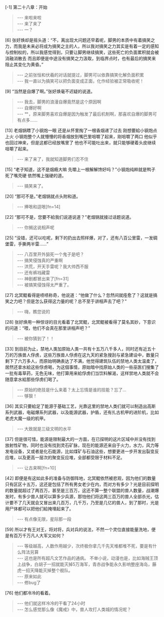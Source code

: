 
[-1] 第二十八章：开始
>--- 来啦来啦<br>
>--- 来了来了<br>
>--- 一？<br>

[6] 张好焕却是摇头道：“不，离出现大问题还早着呢，脚男的本质中有着搞笑之力，而我是未来必将成为搞笑之主的人，所以我对搞笑之力其实是有着一定的感知与控制权的，所以我感觉得到，只要让脚男继续搞笑，这些死亡的负面累积就会被消融消散去 而且即便是中途没有搞笑之力汲取，到临界点时，也有最后的搞笑来阻止其变化为黄昏。”
>--- 之前张恒和伏羲的对话就提过，脚男可以依靠搞笑化解负面积累<br>
>--- 我一直以为搞笑可以把负面变成正面，化作经验被正常吸收呢！<br>

[9] “当然是自爆了啊。”张好焕毫不迟疑的说道。
>--- 我去，脚男的浪漫自爆竟然是这个原因啊<br>
>--- 自爆好啊<br>
>--- 艹，原来脚男喜欢自爆是因为触发了最后机制啊，那喜欢自爆的脚男可有点多……<br>

[13] 老烟锅瞟了小钢炮一眼 还是从怀里掏了一根香烟递了过去 刚想要給小钢炮点上火 小钢炮整个人就懵懵的将香烟放到嘴巴里咀嚼了起来，刚咀嚼了两口 他似乎也回过神来，但是这都已经放嘴里了 他也不可能吐出来，就只能够硬着头皮继续咀嚼了起来。
>--- 来了来了，我就知道脚男们忍不住<br>

[15] “老子知道，这不是烟瘾大嘛 先嚼上一根解解馋好吗？”小钢炮纯粹就是鸭子死了嘴壳硬 依然嘴上强硬的道。
>--- 搞笑来了。<br>

[20] “那可不是。”老烟锅就点头附和道。
>--- 捧哏和逗哏[fn=14]<br>

[22] “那可不是，您要不給我们说道说道？”老烟锅就接过话题说道。
>--- 你搁这说相声呢<br>

[25] “没错，还可以吃呢，剩下的扔出去照样爆，对了，还有八百公里雷，一发碉堡雷，手撕两半雷……”
>--- 八百里开外狙死一个鬼子是吧？<br>
>--- 搞笑侵蚀真的严重啊<br>
>--- 洪荒，开天手雷呢？我大帅西不服<br>
>--- 还有裤裆藏雷<br>
>--- 神剧都冒出来了[fn=31]<br>
>--- 被搞笑侵蚀得太严重了。<br>

[27] 北冥鲲看得是啧啧称奇，他说道：“他做了什么？忽然间就痊愈了？这就是搞笑之力吧？但是怎么获得这力量的呢？总不至于讲相声去了吧？”
>--- 嗨，瞧您说的<br>

[28] 张好焕用一种惊讶的目光看着了北冥鲲，北冥鲲被看得了莫名其妙，下意识的问道：“喂，他们不会真在那里讲相声吧？”
>--- 被你猜到了！！<br>

[33] 到目前为止，禁地人类加原始人类一共有十五万八千多人，同时还有近五十万的万族兽人俘虏，这些万族兽人俘虏在这九天的紧急搜刮与紧急建设中，数量只剩下了六万多人，而原始明确表达了不满，他觉得建筑队伍的禁地人类太温柔了，居然还拿水給这些俘虏喝，为这個事情，原始暗中找原始人类的一些巫医们搜集了一批有毒草药，无色无味，他打算用来給俘虏们当饮料解渴，这样禁地人类就不会随意拿水給那些俘虏们喝了。
>--- 原始的绝技是什么来着？太上忘情是谁的技能？忘了…<br>
>--- 够狠！<br>

[36] 其实只要給足了能源于基础工艺，光靠这里的禁地人类们就可以制造出高斯系列武器，电磁爆系列武器，以及能源武器，护盾，还有扎古机甲的进阶机，比如老虎大魔一级的机甲。
>--- 大致就是三级文明的水平<br>

[37] 但是很可惜，能源是限制最大的一方面，在已探明的这片区域中并没有找到放射性矿物，同时也没有找到灵石矿脉，现在的能源还来自于火力，水力，风力等发电设备，又或者是化石能源，比如煤矿与石油这些，想要更进一步开发出裂变反应堆，以及更高一层次的聚变反应堆，全部都受限于材料不足。
>--- 让古来啊[fn=10]<br>

[42] 即便是有这如此多的准备与防御阵地，北冥鲲依然被悲观，因为他们的数量只有区区十五万，这还是包括了所有男女老少在内，而对方有多少？光是目前探明的数量就超过了两百万，甚至是三百万，这还不算一整个联盟的兽人数量，战潮爆发时，有多少兽人就可以算多少兵源，那怕他们将这两三百万的兽人全部杀光，估计要不了几天就会又冒出来几百万，几千万，乃至是几亿的兽人，到了那时，光是用尸体都可以把他们給掩埋起来了。
>--- 有点像无限，星际那一段<br>

[59] 所以才有王对王，将对将，兵对兵的说法，不然一个灵位直接能量洗地，便是有百万千万凡人大军又如何？
>--- 等级越高，人数作用越少，次终极你拿几千先天堆都堆不死，要是有什么阵法另算<br>
>--- 这也是所有超凡文艺作品的通病。
不单小说，动漫也是，比如海贼王顶上战争，白胡子一招就能灭掉5万海军，青赤战争能永久影响整座海岛，藤虎一招天降能灭掉整个舰队。<br>
>--- 原来如此<br>
>--- 修bug了<br>

[76] 他们都冷冷的看着。
>--- 他们就这样冷冷的干看了24小时<br>
>--- 怎么感觉那么像《魔戒》中，兽人攻打人类城的情况呢？<br>
